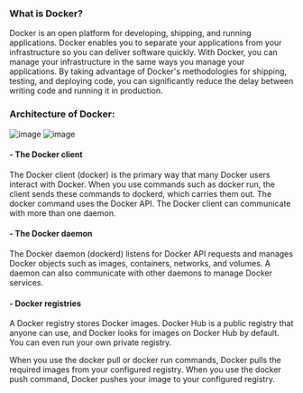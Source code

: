 ### What is Docker?
Docker is an open platform for developing, shipping, and running applications. Docker enables you to separate your applications from your infrastructure so you can deliver software quickly. With Docker, you can manage your infrastructure in the same ways you manage your applications. By taking advantage of Docker's methodologies for shipping, testing, and deploying code, you can significantly reduce the delay between writing code and running it in production.
### Architecture of Docker:
![image](https://github.com/user-attachments/assets/4fa4f548-6a3e-441a-b19c-2e4f133bfdec)
![image](https://github.com/user-attachments/assets/93d1d31e-032c-4ea3-bc03-f6ff4d4cb429)

#### - The Docker client
The Docker client (docker) is the primary way that many Docker users interact with Docker. When you use commands such as docker run, the client sends these commands to dockerd, which carries them out. The docker command uses the Docker API. The Docker client can communicate with more than one daemon.
#### - The Docker daemon
The Docker daemon (dockerd) listens for Docker API requests and manages Docker objects such as images, containers, networks, and volumes. A daemon can also communicate with other daemons to manage Docker services.
#### - Docker registries
A Docker registry stores Docker images. Docker Hub is a public registry that anyone can use, and Docker looks for images on Docker Hub by default. You can even run your own private registry.

When you use the docker pull or docker run commands, Docker pulls the required images from your configured registry. When you use the docker push command, Docker pushes your image to your configured registry.

